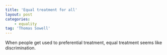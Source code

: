 ```yaml
---
title: 'Equal treatment for all'
layout: post
categories:
    - equality
tag: 'Thomas Sowell'
---
```


When people get used to preferential treatment, equal treatment seems like discrimination.